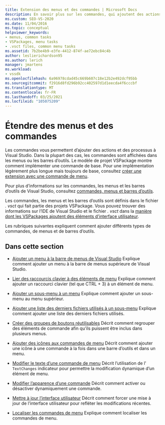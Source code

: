 ```yaml
---
title: Extension des menus et des commandes | Microsoft Docs
description: En savoir plus sur les commandes, qui ajoutent des actions et des processus à Visual Studio. Le modèle de projet VSPackage montre comment implémenter une commande de base.
ms.custom: SEO-VS-2020
ms.date: 11/04/2016
ms.topic: conceptual
helpviewer_keywords:
- menus, common tasks
- VSPackages, menu tasks
- .vsct files, common menu tasks
ms.assetid: 7b2be4b9-e3fe-4412-874f-ae72ebc84c4b
author: leslierichardson95
ms.author: lerich
manager: jmartens
ms.workload:
- vssdk
ms.openlocfilehash: 6a96978cdad45c669b607c18e12b2e492dcf95bb
ms.sourcegitcommit: f2916d8fd296b92cc402597d1d1eecda4f6cccbf
ms.translationtype: MT
ms.contentlocale: fr-FR
ms.lasthandoff: 03/25/2021
ms.locfileid: "105075209"
---
```

# <a name="extend-menus-and-commands"></a>Étendre des menus et des commandes
Les commandes vous permettent d’ajouter des actions et des processus à Visual Studio. Dans la plupart des cas, les commandes sont affichées dans les menus ou les barres d’outils. Le modèle de projet VSPackage montre comment implémenter une commande de base. Pour une implémentation légèrement plus longue mais toujours de base, consultez [créer une extension avec une commande de menu](../extensibility/creating-an-extension-with-a-menu-command.md).

 Pour plus d’informations sur les commandes, les menus et les barres d’outils de Visual Studio, consultez [commandes, menus et barres d’outils](../extensibility/internals/commands-menus-and-toolbars.md).

 Les commandes, les menus et les barres d’outils sont définis dans le fichier *. vsct* qui fait partie des projets VSPackage. Vous pouvez trouver des informations sur l’IDE de Visual Studio et le fichier *. vsct* dans la [manière dont les VSPackages ajoutent des éléments d’interface utilisateur](../extensibility/internals/how-vspackages-add-user-interface-elements.md).

 Les rubriques suivantes expliquent comment ajouter différents types de commandes, de menus et de barres d’outils.

## <a name="in-this-section"></a>Dans cette section
- [Ajouter un menu à la barre de menus de Visual Studio](../extensibility/adding-a-menu-to-the-visual-studio-menu-bar.md) Explique comment ajouter un menu à la barre de menus supérieure de Visual Studio.

- [Lier des raccourcis clavier à des éléments de menu](../extensibility/binding-keyboard-shortcuts-to-menu-items.md) Explique comment ajouter un raccourci clavier (tel que CTRL + 3) à un élément de menu.

- [Ajouter un sous-menu à un menu](../extensibility/adding-a-submenu-to-a-menu.md) Explique comment ajouter un sous-menu au menu supérieur.

- [Ajouter une liste des derniers fichiers utilisés à un sous-menu](../extensibility/adding-a-most-recently-used-list-to-a-submenu.md) Explique comment ajouter une liste des derniers fichiers utilisés.

- [Créer des groupes de boutons réutilisables](../extensibility/creating-reusable-groups-of-buttons.md) Décrit comment regrouper des éléments de commande afin qu’ils puissent être inclus dans plusieurs menus.

- [Ajouter des icônes aux commandes de menu](../extensibility/adding-icons-to-menu-commands.md) Décrit comment ajouter une icône à une commande à la fois dans une barre d’outils et dans un menu.

- [Modifier le texte d’une commande de menu](../extensibility/changing-the-text-of-a-menu-command.md) Décrit l’utilisation de l' `TextChanges` indicateur pour permettre la modification dynamique d’un élément de menu.

- [Modifier l’apparence d’une commande](../extensibility/changing-the-appearance-of-a-command.md) Décrit comment activer ou désactiver dynamiquement une commande.

- [Mettre à jour l’interface utilisateur](../extensibility/updating-the-user-interface.md) Décrit comment forcer une mise à jour de l’interface utilisateur pour refléter les modifications récentes.

- [Localiser les commandes de menu](../extensibility/localizing-menu-commands.md) Explique comment localiser les commandes de menu.
